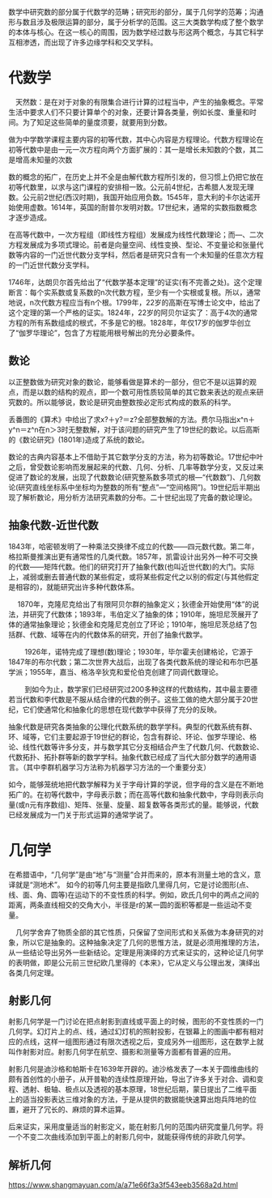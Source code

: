 数学中研究数的部分属于代数学的范畴；研究形的部分，属于几何学的范筹；沟通形与数且涉及极限运算的部分，属于分析学的范围。这三大类数学构成了整个数学的本体与核心。在这一核心的周围，因为数学经过数与形这两个概念，与其它科学互相渗透，而出现了许多边缘学科和交叉学科。

# 代数学

　天然数：是在对于对象的有限集合进行计算的过程当中，产生的抽象概念。平常生活中要求人们不只要计算单个的对象，还要计算各类量，例如长度、重量和时间。为了知足这些简单的量度须要，就要用到分数。

做为中学数学课程主要内容的初等代数，其中心内容是方程理论。代数方程理论在初等代数中是由一元一次方程向两个方面扩展的：其一是增长未知数的个数，其二是增高未知量的次数

数的概念的拓广，在历史上并不全是由解代数方程所引发的，但习惯上仍把它放在初等代数里，以求与这门课程的安排相一致。公元前4世纪，古希腊人发现无理数。公元前2世纪(西汉时期)，我国开始应用负数。1545年，意大利的卡尔达诺开始使用虚数。1614年，英国的耐普尔发明对数。17世纪末，通常的实数指数概念才逐步造成。

在高等代数中，一次方程组（即线性方程组）发展成为线性代数理论；而—、二次方程发展成为多项式理论。前者是向量空间、线性变换、型论、不变量论和张量代数等内容的一门近世代数分支学科，然后者是研究只含有一个未知量的任意次方程的一门近世代数分支学科。

1746年，达朗贝尔首先给出了“代数学基本定理”的证实(有不完善之处)。这个定理断言：每个实系数或复系数的n次代数方程，至少有一个实根或复根。所以，通常地说，n次代数方程应当有n个根。1799年，22岁的高斯在写博士论文中，给出了这个定理的第一个严格的证实。1824年，22岁的阿贝尔证实了：高于4次的通常方程的所有系数组成的根式，不多是它的根。1828年，年仅17岁的伽罗华创立了“伽罗华理论”，包含了方程能用根号解出的充分必要条件。

## 数论

以正整数做为研究对象的数论，能够看做是算术的一部分，但它不是以运算的观点，而是以数的结构的观点，即一个数可用性质较简单的其它数来表达的观点来研究数的。所以能够说，数论是研究由整数按必定形式构成的数系的科学。

丢番图的《算术》中给出了求x?＋y?＝z?全部整数解的方法。费尔马指出x^n＋y^n＝z^n在n＞3时无整数解，对于该问题的研究产生了19世纪的数论。以后高斯的《数论研究》(1801年)造成了系统的数论。

数论的古典内容基本上不借助于其它数学分支的方法，称为初等数论。17世纪中叶之后，曾受数论影响而发展起来的代数、几何、分析、几率等数学分支，又反过来促进了数论的发展，出现了代数数论(研究整系数多项式的根—“代数数”)、几何数论(研究直线坐标系中坐标均为整数的所有“整点”—“空间格网”)。19世纪后半期出现了解析数论，用分析方法研究素数的分布。二十世纪出现了完备的数论理论。

## 抽象代数-近世代数

 1843年，哈密顿发明了一种乘法交换律不成立的代数——四元数代数。第二年，格拉斯曼推演出更有通常性的几类代数。1857年，凯雷设计出另外一种不可交换的代数——矩阵代数。他们的研究打开了抽象代数(也叫近世代数)的大门。实际上，减弱或删去普通代数的某些假定，或将某些假定代之以别的假定(与其他假定是相容的)，就能研究出许多种代数体系。

 　 1870年，克隆尼克给出了有限阿贝尔群的抽象定义；狄德金开始使用“体”的说法，并研究了代数体；1893年，韦伯定义了抽象的体；1910年，施坦尼茨展开了体的通常抽象理论；狄德金和克隆尼克创立了环论；1910年，施坦尼茨总结了包括群、代数、域等在内的代数体系的研究，开创了抽象代数学。

　　 1926年，诺特完成了理想(数)理论；1930年，毕尔霍夫创建格论，它源于1847年的布尔代数；第二次世界大战后，出现了各类代数系统的理论和布尔巴基学派；1955年，嘉当、格洛辛狄克和爱伦伯克创建了同调代数理论。

　　 到如今为止，数学家们已经研究过200多种这样的代数结构，其中最主要德若当代数和李代数是不服从结合律的代数的例子。这些工做的绝大部分属于20世纪，它们使通常化和抽象化的思想在现代数学中获得了充分的反映。

抽象代数是研究各类抽象的公理化代数系统的数学学科。典型的代数系统有群、环、域等，它们主要起源于19世纪的群论，包含有群论、环论、伽罗华理论、格论、线性代数等许多分支，并与数学其它分支相结合产生了代数几何、代数数论、代数拓扑、拓扑群等新的数学学科。抽象代数已经成了当代大部分数学的通用语言。（其中李群机器学习方法称为机器学习方法的一个重要分支）

如今，能够笼统地把代数学解释为关于字母计算的学说，但字母的含义是在不断地拓广的。在初等代数中，字母表示数；而在高等代数和抽象代数中，字母则表示向量(或n元有序数组)、矩阵、张量、旋量、超复数等各类形式的量。能够说，代数已经发展成为一门关于形式运算的通常学说了。


# 几何学

在希腊语中，“几何学”是由“地”与“测量”合并而来的，原本有测量土地的含义，意译就是“测地术”。
如今的初等几何主要是指欧几里得几何，它是讨论图形(点、线、面、角、圆等)在运动下的不变性质的科学。例如，欧氏几何中的两点之间的距离，两条直线相交的交角大小，半径是r的某一圆的面积等都是一些运动不变量。

　几何学舍弃了物质全部的其它性质，只保留了空间形式和关系做为本身研究的对象，所以它是抽象的。这种抽象决定了几何的思惟方法，就是必须用推理的方法，从一些结论导出另外一些新结论。定理是用演绎的方式来证实的，这种论证几何学的表明做，即是公元前三世纪欧几里得的《本来》，它从定义与公理出发，演绎出各类几何定理。

## 射影几何

射影几何学是一门讨论在把点射影到直线或平面上的时候，图形的不变性质的一门几何学。幻灯片上的点、线，通过幻灯机的照射投影，在银幕上的图画中都有相对应的点线，这样一组图形通过有限次透视之后，变成另外一组图形，这在数学上就叫作射影对应。射影几何学在航空、摄影和测量等方面都有普遍的应用。

射影几何是迪沙格和帕斯卡在1639年开辟的。迪沙格发表了—本关于圆维曲线的颇有首创性的小册子，从开普勒的连续性原理开始，导出了许多关于对合、调和变程、透射、极轴、极点以及透视的基本原理，18世纪后期，蒙日提出了二维平面上的适当投影表达三维对象的方法，于是从提供的数据能快速算出炮兵阵地的位置，避开了冗长的、麻烦的算术运算。

后来证实，采用度量适当的射影定义，能在射影几何的范围内研究度量几何学。将一个不变二次曲线添加到平面上的射影几何中，就能获得传统的非欧几何学。

## 解析几何

https://www.shangmayuan.com/a/a71e66f3a3f543eeb3568a2d.html